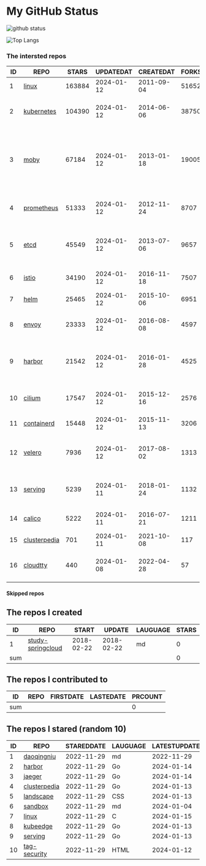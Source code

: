 # My GitHub Status

<img src="https://github-readme-stats-1.yihong0618.vercel.app/api?username=daoqingniu&show_icons=true&&&hide_title=true&count_private=true" alt="github status" />

![Top Langs](https://github-readme-stats-1.yihong0618.vercel.app/api/top-langs/?username=daoqingniu&layout=compact)

<!--START_SECTION:github_repos-->
### The intersted repos
| ID |                              REPO                               | STARS  | UPDATEDAT  | CREATEDAT  | FORKSCOUNT |                                                DESCRIPTIONS                                                |
|----|-----------------------------------------------------------------|--------|------------|------------|------------|------------------------------------------------------------------------------------------------------------|
|  1 | [linux](https://github.com/torvalds/linux)                      | 163884 | 2024-01-12 | 2011-09-04 |      51652 | Linux kernel source tree                                                                                   |
|  2 | [kubernetes](https://github.com/kubernetes/kubernetes)          | 104390 | 2024-01-12 | 2014-06-06 |      38750 | Production-Grade Container Scheduling and Management                                                       |
|  3 | [moby](https://github.com/moby/moby)                            |  67184 | 2024-01-12 | 2013-01-18 |      19005 | The Moby Project - a collaborative project for the container ecosystem to assemble container-based systems |
|  4 | [prometheus](https://github.com/prometheus/prometheus)          |  51333 | 2024-01-12 | 2012-11-24 |       8707 | The Prometheus monitoring system and time series database.                                                 |
|  5 | [etcd](https://github.com/etcd-io/etcd)                         |  45549 | 2024-01-12 | 2013-07-06 |       9657 | Distributed reliable key-value store for the most critical data of a distributed system                    |
|  6 | [istio](https://github.com/istio/istio)                         |  34190 | 2024-01-12 | 2016-11-18 |       7507 | Connect, secure, control, and observe services.                                                            |
|  7 | [helm](https://github.com/helm/helm)                            |  25465 | 2024-01-12 | 2015-10-06 |       6951 | The Kubernetes Package Manager                                                                             |
|  8 | [envoy](https://github.com/envoyproxy/envoy)                    |  23333 | 2024-01-12 | 2016-08-08 |       4597 | Cloud-native high-performance edge/middle/service proxy                                                    |
|  9 | [harbor](https://github.com/goharbor/harbor)                    |  21542 | 2024-01-12 | 2016-01-28 |       4525 | An open source trusted cloud native registry project that stores, signs, and scans content.                |
| 10 | [cilium](https://github.com/cilium/cilium)                      |  17547 | 2024-01-12 | 2015-12-16 |       2576 | eBPF-based Networking, Security, and Observability                                                         |
| 11 | [containerd](https://github.com/containerd/containerd)          |  15448 | 2024-01-12 | 2015-11-13 |       3206 | An open and reliable container runtime                                                                     |
| 12 | [velero](https://github.com/vmware-tanzu/velero)                |   7936 | 2024-01-12 | 2017-08-02 |       1313 | Backup and migrate Kubernetes applications and their persistent volumes                                    |
| 13 | [serving](https://github.com/knative/serving)                   |   5239 | 2024-01-11 | 2018-01-24 |       1132 | Kubernetes-based, scale-to-zero, request-driven compute                                                    |
| 14 | [calico](https://github.com/projectcalico/calico)               |   5222 | 2024-01-11 | 2016-07-21 |       1211 | Cloud native networking and network security                                                               |
| 15 | [clusterpedia](https://github.com/clusterpedia-io/clusterpedia) |    701 | 2024-01-11 | 2021-10-08 |        117 | The Encyclopedia of Kubernetes clusters                                                                    |
| 16 | [cloudtty](https://github.com/cloudtty/cloudtty)                |    440 | 2024-01-08 | 2022-04-28 |         57 | A Friendly Kubernetes CloudShell (Web Terminal) !                                                          |



#### Skipped repos
<!--END_SECTION:github_repos-->

<!--START_SECTION:my_github-->
## The repos I created
| ID  |                                 REPO                                 |   START    |   UPDATE   | LAUGUAGE | STARS |
|-----|----------------------------------------------------------------------|------------|------------|----------|-------|
|   1 | [study-springcloud](https://github.com/daoqingniu/study-springcloud) | 2018-02-22 | 2018-02-22 | md       |     0 |
| sum |                                                                      |            |            |          |     0 |

## The repos I contributed to
| ID  | REPO | FIRSTDATE | LASTEDATE | PRCOUNT |
|-----|------|-----------|-----------|---------|
| sum |      |           |           |       0 |

## The repos I stared (random 10)
| ID |                              REPO                               | STAREDDATE | LAUGUAGE | LATESTUPDATE |
|----|-----------------------------------------------------------------|------------|----------|--------------|
|  1 | [daoqingniu](https://github.com/daoqingniu/daoqingniu)          | 2022-11-29 | md       | 2022-11-29   |
|  2 | [harbor](https://github.com/goharbor/harbor)                    | 2022-11-29 | Go       | 2024-01-14   |
|  3 | [jaeger](https://github.com/jaegertracing/jaeger)               | 2022-11-29 | Go       | 2024-01-14   |
|  4 | [clusterpedia](https://github.com/clusterpedia-io/clusterpedia) | 2022-11-29 | Go       | 2024-01-13   |
|  5 | [landscape](https://github.com/cncf/landscape)                  | 2022-11-29 | CSS      | 2024-01-13   |
|  6 | [sandbox](https://github.com/cncf/sandbox)                      | 2022-11-29 | md       | 2024-01-04   |
|  7 | [linux](https://github.com/torvalds/linux)                      | 2022-11-29 | C        | 2024-01-15   |
|  8 | [kubeedge](https://github.com/kubeedge/kubeedge)                | 2022-11-29 | Go       | 2024-01-13   |
|  9 | [serving](https://github.com/knative/serving)                   | 2022-11-29 | Go       | 2024-01-13   |
| 10 | [tag-security](https://github.com/cncf/tag-security)            | 2022-11-29 | HTML     | 2024-01-12   |

<!--END_SECTION:my_github-->
